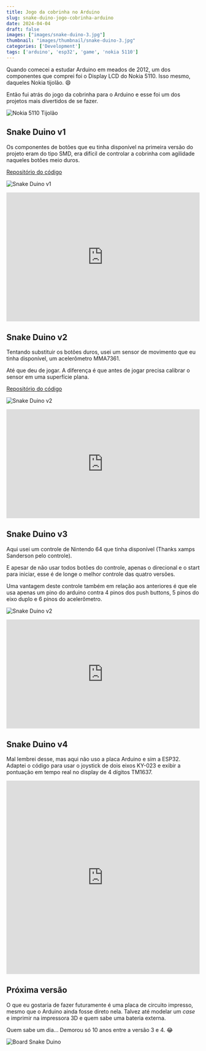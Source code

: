 ```yaml
---
title: Jogo da cobrinha no Arduino
slug: snake-duino-jogo-cobrinha-arduino
date: 2024-04-04
draft: false
images: ["images/snake-duino-3.jpg"]
thumbnail: "images/thumbnail/snake-duino-3.jpg"
categories: ['Development']
tags: ['arduino', 'esp32', 'game', 'nokia 5110']
---
```


Quando comecei a estudar Arduino em meados de 2012, um dos componentes que comprei foi o Display LCD do Nokia 5110.
Isso mesmo, daqueles Nokia tijolão. :smile:

Então fui atrás do jogo da cobrinha para o Arduino e esse foi um dos projetos mais divertidos de se fazer.

<!--more-->

![Nokia 5110 Tijolão](nokia-5110.jpg)

## Snake Duino v1

Os componentes de botões que eu tinha disponível na primeira versão do projeto eram do tipo SMD,
era difícil de controlar a cobrinha com agilidade naqueles botões meio duros.

[Repositório do código](https://github.com/hewerthomn/snake-duino-v1)

![Snake Duino v1](snake-duino-1.jpg)

<div style="padding:66.67% 0 0 0;position:relative;">
  <iframe src="https://player.vimeo.com/video/80229003?badge=0&amp;autopause=0&amp;player_id=0&amp;app_id=58479" frameborder="0" allow="autoplay; fullscreen; picture-in-picture; clipboard-write" style="position:absolute;top:0;left:0;width:100%;height:100%;" title="Snake Duino v1">
  </iframe>
</div>

## Snake Duino v2

Tentando substituir os botões duros, usei um sensor de movimento que eu tinha disponível,
um acelerômetro MMA7361.

Até que deu de jogar. A diferença é que antes de jogar precisa calibrar o sensor em uma superfície plana.

[Repositório do código](https://github.com/hewerthomn/snake-duino-II) 

![Snake Duino v2](snake-duino-2.jpg)

<div style="padding:56.25% 0 0 0;position:relative;">
<iframe src="https://player.vimeo.com/video/80697779?badge=0&amp;autopause=0&amp;player_id=0&amp;app_id=58479" frameborder="0" allow="autoplay; fullscreen; picture-in-picture; clipboard-write" style="position:absolute;top:0;left:0;width:100%;height:100%;" title="Snake Duino II"></iframe>
</div>

## Snake Duino v3

Aqui usei um controle de Nintendo 64 que tinha disponível (Thanks xamps Sanderson pelo controle).

E apesar de não usar todos botões do controle, apenas o direcional e o start para iniciar, 
esse é de longe o melhor controle das quatro versões.

Uma vantagem deste controle também em relação aos anteriores é que ele usa apenas um pino do arduino
contra 4 pinos dos push buttons, 5 pinos do eixo duplo e 6 pinos do acelerômetro.

![Snake Duino v2](snake-duino-3.jpg)

<div style="padding:56.25% 0 0 0;position:relative;">
<iframe src="https://player.vimeo.com/video/80725135?badge=0&amp;autopause=0&amp;player_id=0&amp;app_id=58479" frameborder="0" allow="autoplay; fullscreen; picture-in-picture; clipboard-write" style="position:absolute;top:0;left:0;width:100%;height:100%;" title="Snake Duino III"></iframe>
</div>

## Snake Duino v4

Mal lembrei desse, mas aqui não uso a placa Arduino e sim a ESP32.
Adaptei o código para usar o joystick de dois eixos KY-023 e 
exibir a pontuação em tempo real no display de 4 dígitos TM1637.

<div style="padding:100% 0 0 0;position:relative;"><iframe src="https://player.vimeo.com/video/930832983?badge=0&amp;autopause=0&amp;player_id=0&amp;app_id=58479" frameborder="0" allow="autoplay; fullscreen; picture-in-picture; clipboard-write" style="position:absolute;top:0;left:0;width:100%;height:100%;" title="Snake Duino V4"></iframe></div>


## Próxima versão

O que eu gostaria de fazer futuramente é uma placa de circuito impresso, mesmo que o Arduino ainda fosse direto nela. 
Talvez até modelar um *case* e imprimir na impressora 3D e quem sabe uma bateria externa.

Quem sabe um dia... Demorou só 10 anos entre a versão 3 e 4. :joy:

![Board Snake Duino](board-snake-duino.gif)



<script src="https://player.vimeo.com/api/player.js"></script>
